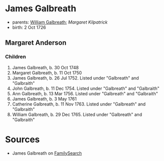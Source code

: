 # James Galbreath

- parents: [William Galbreath](galbreath-william-1701.md); *Margaret Kilpatrick*
- birth: 2 Oct 1726

## Margaret Anderson

### Children

1. James Galbreath, b. 30 Oct 1748
2. Margaret Galbreath, b. 11 Oct 1750
3. James Galbreath, b. 26 Jul 1752.  Listed under "Galbreath" and "Galbraith"
4. John Galbreath, b. 11 Dec 1754. Listed under "Galbreath" and "Galbraith"
5. Ann Galbreath, b. 13 Mar 1756. Listed under "Galbreath" and "Galbraith"
6. James Galbreath, b.  3 May 1761
7. Catherine Galbreath, b. 11 Nov 1763. Listed under "Galbreath" and "Galbraith"
8. William Galbreath, b. 29 Dec 1765. Listed under "Galbreath" and "Galbraith"

# Sources

- James Galbreath on [FamilySearch](https://www.familysearch.org/tree/person/KCQW-GZT)
